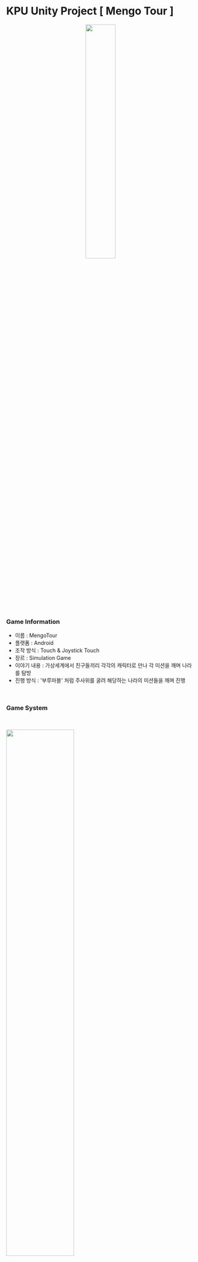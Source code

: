 <h1 align="left">KPU Unity Project [ Mengo Tour ]</h1>

<p align = "center">
  <img width="40%" height="40%" align = "center" src="https://github.com/ciderzx/Unity_MengoTour/assets/66687236/c7fcabed-bcb3-4319-834c-989bcd2266a7"/>
</p>

<h3> Game Information </h3>

+ 이름 : MengoTour
+ 플랫폼 : Android 
+ 조작 방식 : Touch & Joystick Touch
+ 장르 : Simulation Game
+ 이야기 내용 : 가상세계에서 친구들끼리 각각의 캐릭터로 만나 각 미션을 깨며 나라를 탐방
+ 진행 방식 : '부루마블' 처럼 주사위를 굴려 해당하는 나라의 미션들을 깨며 진행
<br>

<h3> Game System </h3>

<br>

<p align = "left">
  <img width="60%" height="60%" align = "center" src="https://github.com/ciderzx/Unity_MengoTour/assets/66687236/ee7c99b7-e3ab-4a87-9a5f-80e760d713e2"/>
  <br>
  Server Connect Scene : 해당 Scene의 역할은 Server에 접속하는 기능을 하고 Photon Asset의 기능을 활성화 하는 Scene.<br>
  커넥트 버튼을 누르게 되면 Photon Server 에 접속하여 다음 씬으로 넘어가게 됌.
</p>

<br>

<p align = "left">
  <img width="60%" height="60%" align = "center" src="https://github.com/ciderzx/Unity_MengoTour/assets/66687236/6bd7e2c8-944a-4abd-aa53-a690a37bc0f0"/>
  <br>
  Play Choose Scene : 해당 Scene의 역할은 Player 가 사용할 이름 및 모델을 설정하고 저장하는 기능을 담당한 Scene. <br>
  각 모델은 4가지가 있으며 Fox, Eagle, Shark, Nomami로 구성되어 있음. <br>
  해당 이름으로 접속과 Room을 만들 수 있음.
</p>

<br>

<p align = "left">
  <img width="60%" height="60%" align = "center" src="https://github.com/ciderzx/Unity_MengoTour/assets/66687236/6b86bd56-9c6f-48a0-ba89-890a130716d9"/>
  <br>
  Room Scene : 해당 Scene은 Player가 Room의 Host가 되어 다른 Host가 올 수 있는 Room을 만든 Scene. <br>
  Photon Server에 Room을 만들고 Host설정을 한 뒤 대기할 수 있는 기능이 있음.<br>
  해당 Room에 다른 Player가 들어올 수 있으며, Host가 게임을 시작 할 수 있음.
</p>

<br>

<p align = "left">
  <img width="60%" height="60%" align = "center" src="https://github.com/ciderzx/Unity_MengoTour/assets/66687236/a30ec111-a51b-40e2-b4c3-344fa58976fc"/>
  <br>
  Room List Scene : 해당 Scene은 Photon Server에 있는 Room을 보여주고 들어가는 기능이 있는 Scene. <br>
  Player는 Room의 이름을 보고 접속 할 수 있으며 만드는 기능도 있음.
</p>

<br>

<p align = "left">
  <img width="60%" height="60%" align = "center" src="https://github.com/ciderzx/Unity_MengoTour/assets/66687236/d2c7faa3-0912-4d06-aa16-104ac0545840"/>
  <br>
  Play Scene - Dice : 해당 Scene은 실제로 Play가 이루어지고 주사위를 굴리고 다른 맵으로 들어가는 기능이 있는 Scene. <br>
  최대 4명까지 Play가 가능하며, 플레이어가 주사위를 굴려 이동을 하면 그 해당 맵으로 이동할 수 있음.
  
</p>

<br>

<p align = "left">
  <img width="60%" height="60%" align = "center" src="https://github.com/ciderzx/Unity_MengoTour/assets/66687236/a001f748-1b67-425f-9f4e-dd71c37f14b4"/>
  <br>
  Play Scene - Mission : 해당 Scene은 실제로 Play가 이루어지고 조이스틱과 각종 버튼으로 움직일 수 있는 Scene. <br>
  해당 Player는 3인칭 시점과 1인칭 시점으로 Play가 가능하며 점프 및 상호작용이 가능한 기능이 있음.
</p>

<br>

<p align = "left">
  <img width="60%" height="60%" align = "center" src="https://github.com/ciderzx/Unity_MengoTour/assets/66687236/f5dab88d-9b7f-4d87-a021-59d03b695986"/>
  <br>
  Character : 해당 게임에서 Play가 가능한 모델이며 각각의 능력은 다르지 않고 동일 함.
</p>

<br>

---

<h2 align="left"> Project Summary </h2>

<p align = "center">
  <img width="70%" height="70%" align = "center" src="https://github.com/ciderzx/Unity_MengoTour/assets/66687236/5fed93f5-81fc-446a-9f82-6ed48d6bd756"/>
</p>

기여도
+ 기획 : 35%  /  개발 : 65%

About
+ 해당 프로젝트 ‘Mengo Tour’는 3D & VR 온라인 시뮬레이션 입니다. 팀에서 찍은 모델로 나라를 구성하고 온라인에서 만나 해당 나라의 미션을 완수하고 즐기는
  캐주얼 게임 입니다. VR 모델은 ‘Samsung  Gear VR’을 모델로 잡았고 온라인을 구축하기 위해 ‘Photon’ Asset을 사용하여 구현 하였습니다.
+ 진행 방식은 해당 플레이어가 모델을 선택하고 방에 접속하거나 만들어 온라인 플레이를 진행하게 됩니다. 플레이를 하게 되면 주사위를 굴려 해당 숫자만큼 이동하여 
  타일에 설정 된 나라에 플레이어 모두가 들어가 미션을 진행하는 플레이입니다.





---
